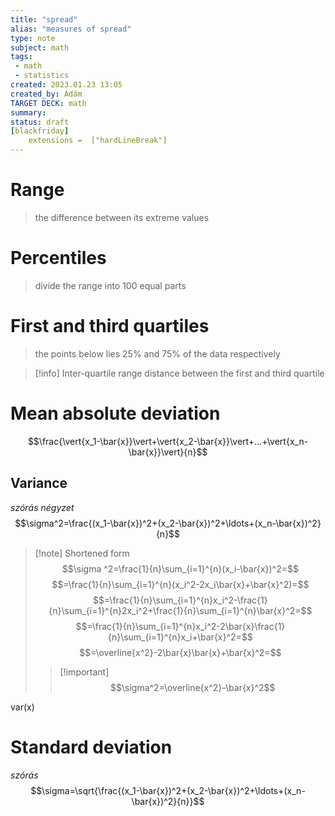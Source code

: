 ```yaml
---
title: "spread"
alias: "measures of spread"
type: note
subject: math
tags:
 - math
 - statistics
created: 2023.01.23 13:05
created_by: Ádám
TARGET DECK: math
summary: 
status: draft 
[blackfriday]
	extensions =  ["hardLineBreak"]
---
```

# Range
>the difference between its extreme values

# Percentiles
>divide the range into 100 equal parts

# First and third quartiles
>the points below lies 25% and 75% of the data respectively

>[!info] Inter-quartile range 
>distance between the first and third quartile

# Mean absolute deviation
$$\frac{\vert{x_1-\bar{x}}\vert+\vert{x_2-\bar{x}}\vert+...+\vert{x_n-\bar{x}}\vert}{n}$$
## Variance 
*szórás négyzet*
$$\sigma^2=\frac{(x_1-\bar{x})^2+(x_2-\bar{x})^2+\ldots+(x_n-\bar{x})^2}{n}$$
>[!note] Shortened form 
$$\sigma ^2=\frac{1}{n}\sum_{i=1}^{n}(x_i-\bar{x})^2=$$
$$=\frac{1}{n}\sum_{i=1}^{n}(x_i^2-2x_i\bar{x}+\bar{x}^2)=$$
$$=\frac{1}{n}\sum_{i=1}^{n}x_i^2-\frac{1}{n}\sum_{i=1}^{n}2x_i^2+\frac{1}{n}\sum_{i=1}^{n}\bar{x}^2=$$
$$=\frac{1}{n}\sum_{i=1}^{n}x_i^2-2\bar{x}\frac{1}{n}\sum_{i=1}^{n}x_i+\bar{x}^2=$$
$$=\overline{x^2}-2\bar{x}\bar{x}+\bar{x}^2=$$
> >[!important] $$\sigma^2=\overline{x^2}-\bar{x}^2$$

var(x)

# Standard deviation 
*szórás*
$$\sigma=\sqrt{\frac{(x_1-\bar{x})^2+(x_2-\bar{x})^2+\ldots+(x_n-\bar{x})^2}{n}}$$
